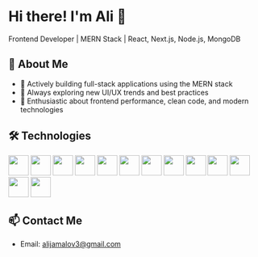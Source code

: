 # Hi there! I'm Ali 👋
Frontend Developer | MERN Stack | React, Next.js, Node.js, MongoDB

## 🚀 About Me
- 🔭 Actively building full-stack applications using the MERN stack
- 🌱 Always exploring new UI/UX trends and best practices
- 💬 Enthusiastic about frontend performance, clean code, and modern technologies

## 🛠️ Technologies

<img src="https://cdn.jsdelivr.net/gh/devicons/devicon/icons/react/react-original.svg" width="40" height="40"/> 
<img src="https://cdn.jsdelivr.net/gh/devicons/devicon/icons/nextjs/nextjs-original-wordmark.svg" width="40" height="40"/> 
<img src="https://cdn.jsdelivr.net/gh/devicons/devicon/icons/typescript/typescript-original.svg" width="40" height="40"/> 
<img src="https://cdn.jsdelivr.net/gh/devicons/devicon/icons/javascript/javascript-original.svg" width="40" height="40"/> 
<img src="https://cdn.jsdelivr.net/gh/devicons/devicon/icons/html5/html5-original.svg" width="40" height="40"/> 
<img src="https://cdn.jsdelivr.net/gh/devicons/devicon/icons/css3/css3-original.svg" width="40" height="40"/> 
<img src="https://cdn.jsdelivr.net/gh/devicons/devicon/icons/nodejs/nodejs-original.svg" width="40" height="40"/> 
<img src="https://cdn.jsdelivr.net/gh/devicons/devicon/icons/express/express-original.svg" width="40" height="40"/> 
<img src="https://cdn.jsdelivr.net/gh/devicons/devicon/icons/mongodb/mongodb-original.svg" width="40" height="40"/> 
<img src="https://cdn.jsdelivr.net/gh/devicons/devicon/icons/git/git-original.svg" width="40" height="40"/> 
<img src="https://cdn.jsdelivr.net/gh/devicons/devicon/icons/github/github-original.svg" width="40" height="40"/>
<img src="https://tailwindcss.com/_next/static/media/mark.b3b7a7cb.svg" width="40" height="40"/> 
<img src="https://avatars.githubusercontent.com/u/71514541?s=200&v=4" width="40" height="40"/> 


## 📫 Contact Me
- Email: alijamalov3@gmail.com
